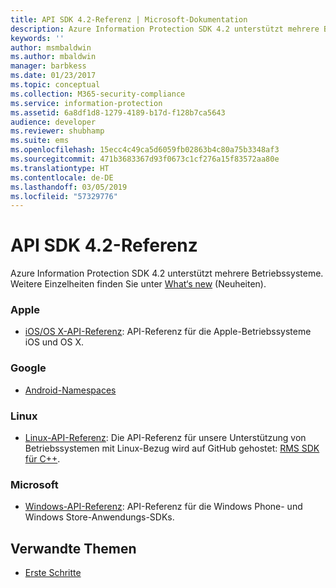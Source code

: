 ```yaml
---
title: API SDK 4.2-Referenz | Microsoft-Dokumentation
description: Azure Information Protection SDK 4.2 unterstützt mehrere Betriebssysteme. Einschließlich Android, iOS, OS X, Linux, Windows Phone und Windows Store.
keywords: ''
author: msmbaldwin
ms.author: mbaldwin
manager: barbkess
ms.date: 01/23/2017
ms.topic: conceptual
ms.collection: M365-security-compliance
ms.service: information-protection
ms.assetid: 6a8df1d8-1279-4189-b17d-f128b7ca5643
audience: developer
ms.reviewer: shubhamp
ms.suite: ems
ms.openlocfilehash: 15ecc4c49ca5d6059fb02863b4c80a75b3348af3
ms.sourcegitcommit: 471b3683367d93f0673c1cf276a15f83572aa80e
ms.translationtype: HT
ms.contentlocale: de-DE
ms.lasthandoff: 03/05/2019
ms.locfileid: "57329776"
---
```

# <a name="api-sdk-42-reference"></a>API SDK 4.2-Referenz

Azure Information Protection SDK 4.2 unterstützt mehrere Betriebssysteme. Weitere Einzelheiten finden Sie unter [What‘s new](release-notes.md) (Neuheiten).

### <a name="apple"></a>Apple
- [iOS/OS X-API-Referenz](https://msdn.microsoft.com/library/dn758306.aspx): API-Referenz für die Apple-Betriebssysteme iOS und OS X.

### <a name="google"></a>Google
- [Android-Namespaces](https://msdn.microsoft.com/library/dn758245.aspx)

### <a name="linux"></a>Linux
- [Linux-API-Referenz](linux-c-api-reference.md): Die API-Referenz für unsere Unterstützung von Betriebssystemen mit Linux-Bezug wird auf GitHub gehostet: [RMS SDK für C++](https://azuread.github.io/rms-sdk-for-cpp/annotated.html).

### <a name="microsoft"></a>Microsoft
- [Windows-API-Referenz](https://msdn.microsoft.com/library/dn891914.aspx): API-Referenz für die Windows Phone- und Windows Store-Anwendungs-SDKs.

## <a name="related-topics"></a>Verwandte Themen

* [Erste Schritte](get-started.md)

